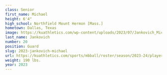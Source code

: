 ```yaml
---
class: Senior
first_name: Michael
height: 6'4"
high_school: Northfield Mount Hermon [Mass.]
hometown: Dallas, Texas
image: https://kuathletics.com/wp-content/uploads/2023/07/Jankovich_Michael_2023-600x400.jpg
last_name: Jankovich
number: 20
position: Guard
slug: 2023-jankovich-michael
url: https://kuathletics.com/sports/mbball/roster/season/2023-24/player/michael-jankovich/
weight: 190 lbs.
year: 2023
---
```


